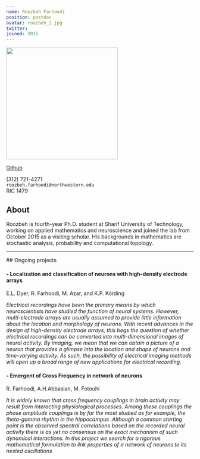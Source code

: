 ```yaml
---
name: Roozbeh Farhoodi
position: postdoc
avatar: roozbeh_2.jpg
twitter:
joined: 2015
---
```


<img width="300" src="{{site.baseurl}}/images/people/{{page.avatar}}" data-action="zoom">

<a href="https://github.com/RoozbehFarhoodi"><i class="fa fa-github"></i> Github</a><br>

<i class="fa fa-mobile"></i> (312) 721-4271<br>
<i class="fa fa-envelope-o"></i> `roozbeh.farhoodi@northwestern.edu`<br>
<i class="fa fa-building"></i> RIC 1479

## About

Roozbeh is fourth-year Ph.D. student at Sharif University of Technology, working on applied mathematics and neuroscience and joined the lab from October 2015 as a visiting scholar. His backgrounds in mathematics are stochastic analysis, probability and computational topology.
<hr>
## Ongoing projects

####  - Localization and classification of neurons with high-density electrode arrays<br>
E.L. Dyer, R. Farhoodi, M. Azar, and K.P. Körding

<i> Electrical recordings have been the primary means by which neuroscientists have studied the function of neural systems. However, multi-electrode arrays are usually assumed to provide little information about the location and morphology of neurons. With recent advances in the design of high-density electrode arrays, this begs the question of whether electrical recordings can be converted into multi-dimensional images of neural activity. By imaging, we mean that we can obtain a picture of a neuron that provides a glimpse into the location and shape of neurons and time-varying activity. As such, the possibility of electrical imaging methods will open up a broad range of new applications for electrical recording. </i>


#### - Emergent of Cross Frequency in network of neurons <br>
R. Farhoodi, A.H.Abbasian,  M. Fotouhi

<i>  It is widely known that cross frequency couplings in brain activity may result from interacting physiological processes. Among these couplings the phase amplitude couplings is by far the most studied as for example, the theta-gamma rhythm in the hippocampus .Although a common starting point is the observed spectral correlations based on the recorded neural activity there is as yet no consensus on the exact mechanism of such dynamical interactions. In this project we search for a rigorous mathematical formulation to link properties of a network of neurons to its nested oscillations </i>
